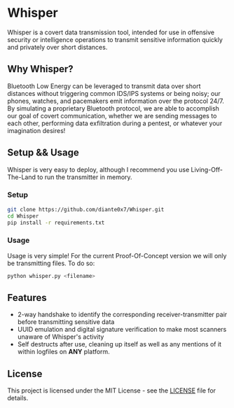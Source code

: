 # Whisper
Whisper is a covert data transmission tool, intended for use in offensive security or intelligence operations to transmit sensitive information quickly and privately over short distances.

## Why Whisper?
Bluetooth Low Energy can be leveraged to transmit data over short distances without triggering common IDS/IPS systems or being noisy; our phones, watches, and pacemakers emit information over the protocol 24/7. By simulating a proprietary Bluetooth protocol, we are able to accomplish our goal of covert communication, whether we are sending messages to each other, performing data exfiltration during a pentest, or whatever your imagination desires!

## Setup && Usage
Whisper is very easy to deploy, although I recommend you use Living-Off-The-Land to run the transmitter in memory.

### Setup
```bash
git clone https://github.com/diante0x7/Whisper.git
cd Whisper
pip install -r requirements.txt
```
### Usage
Usage is very simple! For the current Proof-Of-Concept version we will only be transmitting files. To do so:
```bash
python whisper.py <filename>
```

## Features
- 2-way handshake to identify the corresponding receiver-transmitter pair before transmitting sensitive data
- UUID emulation and digital signature verification to make most scanners unaware of Whisper's activity
- Self destructs after use, cleaning up itself as well as any mentions of it within logfiles on **ANY** platform.

## License

This project is licensed under the MIT License - see the [LICENSE](LICENSE) file for details.